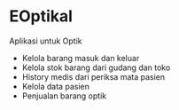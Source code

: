 # EOptikal
Aplikasi untuk Optik

- Kelola barang masuk dan keluar
- Kelola stok barang dari gudang dan toko
- History medis dari periksa mata pasien
- Kelola data pasien
- Penjualan barang optik
